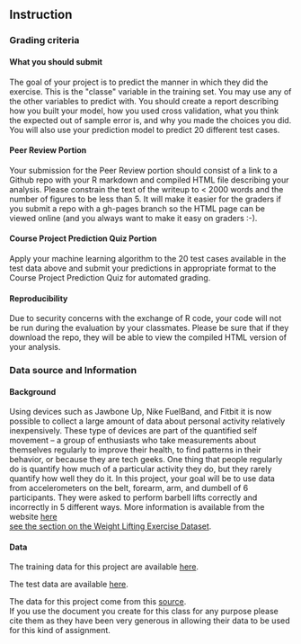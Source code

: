 ## Instruction
### Grading criteria
#### What you should submit
The goal of your project is to predict the manner in which they did the exercise. This is the "classe" variable in the training set. You may use any of the other variables to predict with. You should create a report describing how you built your model, how you used cross validation, what you think the expected out of sample error is, and why you made the choices you did. You will also use your prediction model to predict 20 different test cases.

#### Peer Review Portion
Your submission for the Peer Review portion should consist of a link to a Github repo with your R markdown and compiled HTML file describing your analysis. Please constrain the text of the writeup to < 2000 words and the number of figures to be less than 5. It will make it easier for the graders if you submit a repo with a gh-pages branch so the HTML page can be viewed online (and you always want to make it easy on graders :-).

#### Course Project Prediction Quiz Portion
Apply your machine learning algorithm to the 20 test cases available in the test data above and submit your predictions in appropriate format to the Course Project Prediction Quiz for automated grading.

#### Reproducibility
Due to security concerns with the exchange of R code, your code will not be run during the evaluation by your classmates. Please be sure that if they download the repo, they will be able to view the compiled HTML version of your analysis.

### Data source and Information
#### Background
Using devices such as Jawbone Up, Nike FuelBand, and Fitbit it is now possible to collect a large amount of data about personal activity relatively inexpensively. These type of devices are part of the quantified self movement – a group of enthusiasts who take measurements about themselves regularly to improve their health, to find patterns in their behavior, or because they are tech geeks. One thing that people regularly do is quantify how much of a particular activity they do, but they rarely quantify how well they do it. In this project, your goal will be to use data from accelerometers on the belt, forearm, arm, and dumbell of 6 participants. They were asked to perform barbell lifts correctly and incorrectly in 5 different ways. More information is available from the website [here](http://web.archive.org/web/20161224072740/http:/groupware.les.inf.puc-rio.br/har)  
[see the section on the Weight Lifting Exercise Dataset](http://web.archive.org/web/20161224072740/http:/groupware.les.inf.puc-rio.br/har).

#### Data

The training data for this project are available [here](https://d396qusza40orc.cloudfront.net/predmachlearn/pml-training.csv).  


The test data are available [here](https://d396qusza40orc.cloudfront.net/predmachlearn/pml-testing.csv).  


The data for this project come from this [source](http://web.archive.org/web/20161224072740/http:/groupware.les.inf.puc-rio.br/har).  
If you use the document you create for this class for any purpose please cite them as they have been very generous in allowing their data to be used for this kind of assignment.

